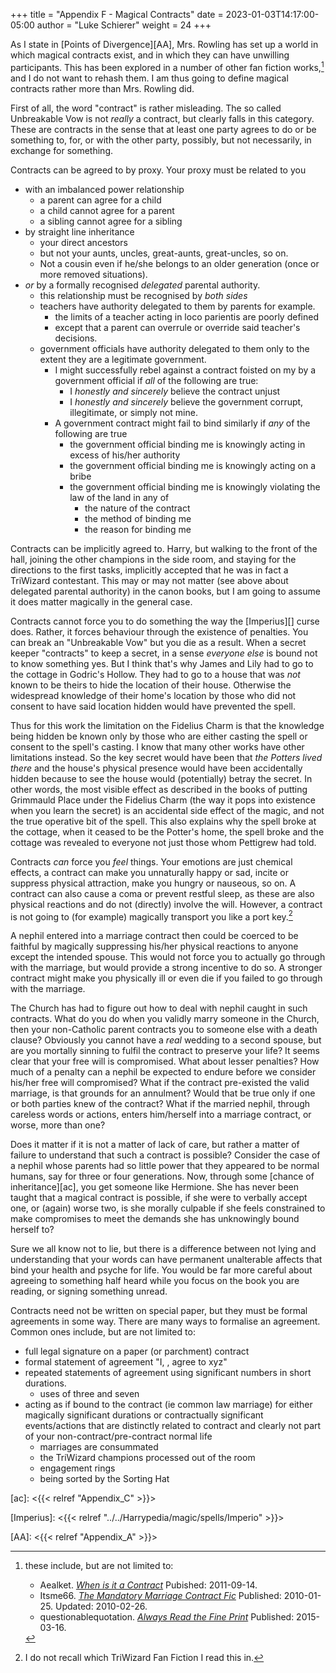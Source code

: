 +++
title = "Appendix F - Magical Contracts"
date = 2023-01-03T14:17:00-05:00
author = "Luke Schierer"
weight = 24
+++

As I state in [Points of Divergence][AA], Mrs. Rowling has set up a world in
which magical contracts exist, and in which they can have unwilling
participants.   This has been explored in a number of other fan fiction
works,[^230103-2] and I do not want to rehash them.  I am thus going to define
magical contracts rather more than Mrs. Rowling did.

First of all, the word "contract" is rather misleading.  The so called
Unbreakable Vow is not *really* a contract, but clearly falls in this category.
These are contracts in the sense that at least one party agrees to do or be
something to, for, or with the other party, possibly, but not necessarily, in
exchange for something. 

Contracts can be agreed to by proxy.  Your proxy must be related to you 
* with an imbalanced power relationship
  * a parent can agree for a child
  * a child cannot agree for a parent
  * a sibling cannot agree for a sibling
* by straight line inheritance
  * your direct ancestors
  * but not your aunts, uncles, great-aunts, great-uncles, so on. 
  * Not a cousin even if he/she belongs to an older generation (once or more removed situations). 
* *or* by a formally recognised *delegated* parental authority.
  * this relationship must be recognised by *both sides*
  * teachers have authority delegated to them by parents for example.
    * the limits of a teacher acting in loco parientis are poorly defined
    * except that a parent can overrule or override said teacher's decisions. 
  * government officials have authority delegated to them only to the extent they are a legitimate government.
    * I might successfully rebel against a contract foisted on my by a government official if *all* of the following are true:
      * I *honestly and sincerely* believe the contract unjust
      * I *honestly and sincerely* believe the government corrupt, illegitimate, or simply not mine. 
    * A government contract might fail to bind similarly if *any* of the following are true
      * the government official binding me is knowingly acting in excess of his/her authority
      * the government official binding me is knowingly acting on a bribe
      * the government official binding me is knowingly violating the law of the land in any of
        * the nature of the contract
        * the method of binding me
        * the reason for binding me

Contracts can be implicitly agreed to.  Harry, but walking to the front of the
hall, joining the other champions in the side room, and staying for the
directions to the first tasks, implicitly accepted that he was in fact a
TriWizard contestant.   This may or may not matter (see above about delegated
parental authority) in the canon books, but I am going to assume it does matter
magically in the general case.  

Contracts cannot force you to do something the way the [Imperius][] curse does.
Rather, it forces behaviour through the existence of penalties.  You can break
an "Unbreakable Vow" but you die as a result.  When a secret keeper "contracts"
to keep a secret, in a sense _everyone else_ is bound not to know something
yes.  But I think that's why James and Lily had to go to the cottage in
Godric's Hollow.  They had to go to a house that was *not* known to be theirs
to hide the location of their house.  Otherwise the widespread knowledge of
their home's location by those who did not consent to have said location hidden
would have prevented the spell. 

Thus for this work the limitation on the Fidelius Charm is that the knowledge
being hidden be known only by those who are either casting the spell or consent
to the spell's casting.  I know that many other works have other limitations
instead.   So the key secret would have been that *the Potters lived there* and
the house's physical presence would have been accidentally hidden because to
see the house would (potentially) betray the secret.  In other words, the most
visible effect as described in the books of putting Grimmauld Place under
the Fidelius Charm (the way it pops into existence when you learn the secret)
is an accidental side effect of the magic, and not the true operative bit of
the spell.  This also explains why the spell broke at the cottage, when it
ceased to be the Potter's home, the spell broke and the cottage was revealed to
everyone not just those whom Pettigrew had told.

Contracts *can* force you *feel* things.  Your emotions are just chemical
effects, a contract can make you unnaturally happy or sad, incite or suppress
physical attraction, make you hungry or nauseous, so on.  A contract can also
cause a coma or prevent restful sleep, as these are also physical reactions and
do not (directly) involve the will.  However, a contract is not going to (for
example) magically transport you like a port key.[^230103-3]

A nephil entered into a marriage contract then could be coerced to be faithful
by magically suppressing his/her physical reactions to anyone except the
intended spouse.  This would not force you to actually go through with the
marriage, but would provide a strong incentive to do so.  A stronger contract
might make you physically ill or even die if you failed to go through with the
marriage.

The Church has had to figure out how to deal with nephil caught in such
contracts.  What do you do when you validly marry someone in the Church, then
your non-Catholic parent contracts you to someone else with a death clause?
Obviously you cannot have a *real* wedding to a second spouse, but are you
mortally sinning to fulfil the contract to preserve your life?   It seems clear
that your free will is compromised.  What about lesser penalties?  How much of
a penalty can a nephil be expected to endure before we consider his/her free
will compromised?  What if the contract pre-existed the valid marriage, is that
grounds for an annulment?  Would that be true only if one or both parties knew
of the contract?   What if the married nephil, through careless words or
actions, enters him/herself into a marriage contract, or worse, more than one?  

Does it matter if it is not a matter of lack of care, but rather a matter of
failure to understand that such a contract is possible?   Consider the case of
a nephil whose parents had so little power that they appeared to be normal
humans, say for three or four generations.  Now, through some [chance of
inheritance][ac], you get someone like Hermione.  She has never been taught
that a magical contract is possible, if she were to verbally accept one, or
(again) worse two, is she morally culpable if she feels constrained to make
compromises to meet the demands she has unknowingly bound herself to?  

Sure we all know not to lie, but there is a difference between not lying and
understanding that your words can have permanent unalterable affects that bind
your health and psyche for life.   You would be far more careful about agreeing
to something half heard while you focus on the book you are reading, or signing
something unread.

Contracts need not be written on special paper, but they must be formal
agreements in some way.  There are many ways to formalise an agreement.  Common
ones include, but are not limited to:
* full legal signature on a paper (or parchment) contract
* formal statement of agreement "I, <name>, agree to xyz"
* repeated statements of agreement using significant numbers in short durations.
  * uses of three and seven
* acting as if bound to the contract (ie common law marriage) for either magically significant durations or contractually significant events/actions that are distinctly related to contract and clearly not part of your non-contract/pre-contract normal life
  * marriages are consummated
  * the TriWizard champions processed out of the room
  * engagement rings
  * being sorted by the Sorting Hat


[ac]: <{{< relref "Appendix_C" >}}>

[Imperius]: <{{< relref "../../Harrypedia/magic/spells/Imperio" >}}>                                                                                                                                                   

[AA]: <{{< relref "Appendix_A" >}}>

[^230103-2]: these include, but are not limited to:
    * Aealket. _[When is it a Contract](https://www.fanfiction.net/s/7382549)_
      Pubished: 2011-09-14.
    * Itsme66. _[The Mandatory Marriage Contract Fic](https://www.fanfiction.net/s/5695032)_
      Published: 2010-01-25. Updated: 2010-02-26.
    * questionablequotation. _[Always Read the Fine Print](https://www.fanfiction.net/s/11118965)_
      Published: 2015-03-16.

[^230103-3]: I do not recall which TriWizard Fan Fiction I read this in. 
